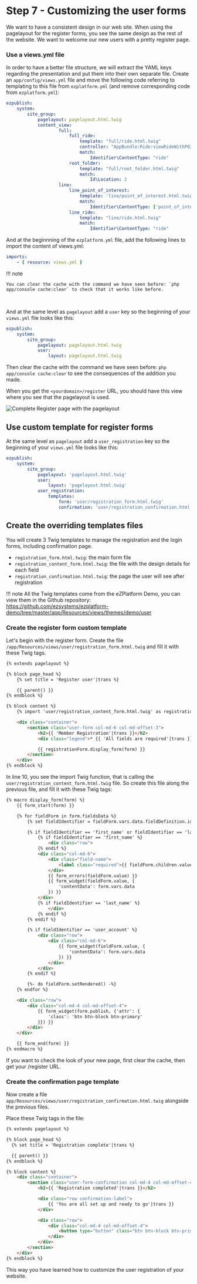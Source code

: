 # Step 7 - Customizing the user forms

We want to have a consistent design in our web site. When using the pagelayout for the register forms, you see the same design as the rest of the website. We want to welcome our new users with a pretty register page.

### Use a views.yml file

In order to have a better file structure, we will extract the YAML keys regarding the presentation and put them into their own separate file. Create an `app/config/views.yml` file and move the following code referring to templating to this file from `ezplatform.yml` (and remove corresponding code from `ezplatform.yml`):

```yaml
ezpublish:
    system:
        site_group:
            pagelayout: pagelayout.html.twig
            content_view:
                    full:
                        full_ride:
                            template: "full/ride.html.twig"
                            controller: "AppBundle:Ride:viewRideWithPOI"
                            match:
                                Identifier\ContentType: "ride"
                        root_folder:
                            template: "full/root_folder.html.twig"
                            match:
                                Id\Location: 2
                    line:
                        line_point_of_interest:
                            template: 'line/point_of_interest.html.twig'
                            match:
                                Identifier\ContentType: ['point_of_interest']
                        line_ride:
                            template: "line/ride.html.twig"
                            match:
                                Identifier\ContentType: "ride"
```

And at the beginnning of the `ezplatform.yml` file, add the following lines to import the content of views.yml:

```yaml
imports:
    - { resource: views.yml }
```

!!! note


    You can clear the cache with the command we have seen before: `php app/console cache:clear` to check that it works like before.
​    

And at the same level as `pagelayout` add a `user` key so the beginning of your `views.yml` file looks like this:

```yaml
ezpublish:
    system:
        site_group:
            pagelayout: pagelayout.html.twig
            user:
                layout: pagelayout.html.twig
```

Then clear the cache with the command we have seen before: `php app/console cache:clear` to see the consequences of the addition you made.

When you get the `<yourdomain>/register` URL, you should have this view where you see that the pagelayout is used.

![Complete Register page with the pagelayout](img/step6_register_page.png)

## Use custom template for register forms

At the same level as `pagelayout` add a `user_registration` key so the beginning of your `views.yml` file looks like this:

```yaml
ezpublish:
    system:
        site_group:
            pagelayout: 'pagelayout.html.twig'
            user:
                layout: 'pagelayout.html.twig'
            user_registration:
                templates:
                    form: 'user/registration_form.html.twig'
                    confirmation: 'user/registration_confirmation.html.twig'
```

## Create the overriding templates files

You will create 3 Twig templates to manage the registration and the login forms, including confirmation page.

 * `registration_form.html.twig`: the main form file
 * `registration_content_form.html.twig`: the file with the design details for each field
 * `registration_confirmation.html.twig`: the page the user will see after registration

!!! note
    All the Twig templates come from the eZPlatform Demo, you can view them in the Github repository: https://github.com/ezsystems/ezplatform-demo/tree/master/app/Resources/views/themes/demo/user

### Create the register form custom template

Let's begin with the register form. Create the file `/app/Resources/views/user/registration_form.html.twig` and fill it with these Twig tags.

``` html
{% extends pagelayout %}

{% block page_head %}
    {% set title = 'Register user'|trans %}

    {{ parent() }}
{% endblock %}

{% block content %}
    {% import 'user/registration_content_form.html.twig' as registrationForm %}

    <div class="container">
        <section class="user-form col-md-6 col-md-offset-3">
            <h2>{{ 'Member Registration'|trans }}</h2>
            <div class="legend">* {{ 'All fields are required'|trans }}</div>

            {{ registrationForm.display_form(form) }}
        </section>
    </div>
{% endblock %}
```
In line 10, you see the import Twig function, that is calling the `user/registration_content_form.html.twig` file. So create this file along the previous file, and fill it with these Twig tags:
```html
{% macro display_form(form) %}
    {{ form_start(form) }}

    {% for fieldForm in form.fieldsData %}
        {% set fieldIdentifier = fieldForm.vars.data.fieldDefinition.identifier %}

        {% if fieldIdentifier == 'first_name' or fieldIdentifier == 'last_name' %}
            {% if fieldIdentifier == 'first_name' %}
                <div class="row">
            {% endif %}
            <div class="col-md-6">
                <div class="field-name">
                    <label class="required">{{ fieldForm.children.value.vars.label }}:</label>
                </div>
                {{ form_errors(fieldForm.value) }}
                {{ form_widget(fieldForm.value, {
                    'contentData': form.vars.data
                }) }}
            </div>
            {% if fieldIdentifier == 'last_name' %}
                </div>
            {% endif %}
        {% endif %}

        {% if fieldIdentifier == 'user_account' %}
            <div class="row">
                <div class="col-md-6">
                    {{ form_widget(fieldForm.value, {
                        'contentData': form.vars.data
                    }) }}
                </div>
            </div>
        {% endif %}

        {%- do fieldForm.setRendered() -%}
    {% endfor %}

    <div class="row">
        <div class="col-md-4 col-md-offset-4">
            {{ form_widget(form.publish, {'attr': {
                'class': 'btn btn-block btn-primary'
            }}) }}
        </div>
    </div>

    {{ form_end(form) }}
{% endmacro %}
```
If you want to check the look of your new page, first clear the cache, then get your <yourdomain>/register URL.

### Create the confirmation page template

Now create a file `app/Resources/views/user/registration_confirmation.html.twig` alongside the previous files.

Place these Twig tags in the file:
```html
{% extends pagelayout %}

{% block page_head %}
  {% set title = 'Registration complete'|trans %}

  {{ parent() }}
{% endblock %}

{% block content %}
    <div class="container">
        <section class="user-form-confirmation col-md-4 col-md-offset-4">
            <h2>{{ 'Registration completed'|trans }}</h2>

            <div class="row confirmation-label">
                {{ 'You are all set up and ready to go'|trans }}
            </div>

            <div class="row">
                <div class="col-md-4 col-md-offset-4">
                    <button type="button" class="btn btn-block btn-primary" onclick="window.location='{{ path('login') }}';">{{ 'Log in'|trans }}</button>
                </div>
            </div>
        </section>
    </div>
{% endblock %}

```

This way you have learned how to customize the user registration of your website.
